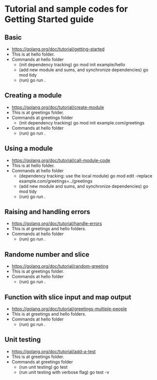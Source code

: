 # Tutorial and sample codes for Getting Started guide

## Basic

- https://golang.org/doc/tutorial/getting-started
- This is at hello folder.
- Commands at hello folder
   - (init dependency tracking) go mod init example/hello
   - (add new module and sums, and synchronize dependencies) go mod tidy
   - (run) go run .

## Creating a module

- https://golang.org/doc/tutorial/create-module
- This is at greetings folder.
- Commands at greetings folder
   - (init dependency tracking) go mod init example.com/greetings
- Commands at hello folder
   - (run) go run .

## Using a module

- https://golang.org/doc/tutorial/call-module-code
- This is at hello folder.
- Commands at hello folder
   - (dependency tracking: use the local module) go mod edit -replace example.com/greetings=../greetings
   - (add new module and sums, and synchronize dependencies) go mod tidy
   - (run) go run .

## Raising and handling errors

- https://golang.org/doc/tutorial/handle-errors
- This is at greetings and hello folders.
- Commands at hello folder
   - (run) go run .

## Randome number and slice

- https://golang.org/doc/tutorial/random-greeting
- This is at greetings folder.
- Commands at hello folder
   - (run) go run .

## Function with slice input and map output

- https://golang.org/doc/tutorial/greetings-multiple-people
- This is at greetings and hello folders.
- Commands at hello folder
   - (run) go run .

## Unit testing

- https://golang.org/doc/tutorial/add-a-test
- This is at greetings folder.
- Commands at greetings folder
   - (run unit testing) go test
   - (run unit testing with verbose flag) go test -v
